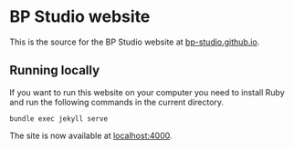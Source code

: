 # BP Studio website

This is the source for the BP Studio website at [bp-studio.github.io](https://bp-studio.github.io).

## Running locally

If you want to run this website on your computer you need to install Ruby and run the following commands in the current directory.

```
bundle exec jekyll serve
```

The site is now available at [localhost:4000](http://localhost:4000).